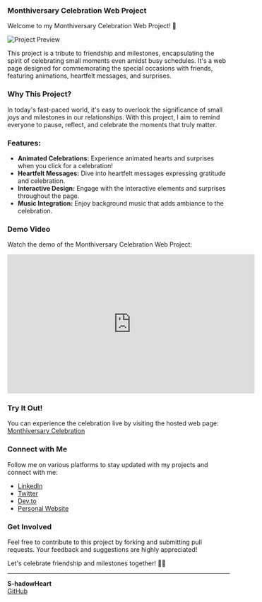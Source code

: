 ### Monthiversary Celebration Web Project

Welcome to my Monthiversary Celebration Web Project! 🎉

![Project Preview](https://media1.tenor.com/images/82b39c323ca376e9bb5844a54973fc42/tenor.gif?itemid=16596386)

This project is a tribute to friendship and milestones, encapsulating the spirit of celebrating small moments even amidst busy schedules. It's a web page designed for commemorating the special occasions with friends, featuring animations, heartfelt messages, and surprises.

### Why This Project?

In today's fast-paced world, it's easy to overlook the significance of small joys and milestones in our relationships. With this project, I aim to remind everyone to pause, reflect, and celebrate the moments that truly matter.

### Features:

- **Animated Celebrations:** Experience animated hearts and surprises when you click for a celebration!
- **Heartfelt Messages:** Dive into heartfelt messages expressing gratitude and celebration.
- **Interactive Design:** Engage with the interactive elements and surprises throughout the page.
- **Music Integration:** Enjoy background music that adds ambiance to the celebration.

### Demo Video

Watch the demo of the Monthiversary Celebration Web Project:

<iframe width="560" height="315" src="https://www.youtube.com/embed/ywaIrkh0gfc" frameborder="0" allowfullscreen></iframe>


### Try It Out!

You can experience the celebration live by visiting the hosted web page: [Monthiversary Celebration](https://bakage.rf.gd/?i=1)

### Connect with Me

Follow me on various platforms to stay updated with my projects and connect with me:

- [LinkedIn](https://lnkd.in/d5dA7dEn)
- [Twitter](https://twitter.com/S_hadowHeart)
- [Dev.to](https://dev.to/s_hadowheart)
- [Personal Website](https://s-hadowheart.carrd.co/)

### Get Involved

Feel free to contribute to this project by forking and submitting pull requests. Your feedback and suggestions are highly appreciated!

Let's celebrate friendship and milestones together! 🥳✨

---

**S-hadowHeart**  
[GitHub](https://github.com/S-hadowHeart)
